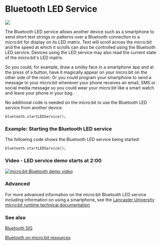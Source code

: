 # Bluetooth LED Service 

![](/static/bluetooth/Bluetooth_SIG.png)

The Bluetooth LED service allows another device such as a smartphone to send short text strings or patterns over a Bluetooth connection to a micro:bit for display on its LED matrix. Text will scroll across the micro:bit and the speed at which it scrolls can also be controlled using the Bluetooth LED service. Devices using the LED service may also read the current state of the micro:bit's LED matrix.

So you could, for example, draw a smiley face in a smartphone app and at the press of a button, have it magically appear on your micro:bit on the other side of the room. Or you could program your smartphone to send a message to your micro:bit whenever your phone receives an email, SMS or social media message so you could wear your micro:bit like a smart watch and leave your phone in your bag. 

No additional code is needed on the micro:bit to use the Bluetooth LED service from another device.

~~~~sig
bluetooth.startLEDService();
~~~~

### Example: Starting the Bluetooth LED service

The following code shows the Bluetooth LED service being started:

~~~~blocks
bluetooth.startLEDService();
~~~~

### Video - LED service demo starts at 2:00

[![micro:bit Bluetooth demo video](/static/bluetooth/microbit_led.png)](
    http://www.youtube.com/watch?v=aep_GVowKfs "Click to launch YouTube video"
    )

### Advanced
 
For more advanced information on the micro:bit Bluetooth LED service including information on using a smartphone, see the [Lancaster University micro:bit runtime technical documentation](http://lancaster-university.github.io/microbit-docs/ble/led-service/)

### See also

[Bluetooth SIG](https://www.bluetooth.com)

[Bluetooth on micro:bit resources](http://bluetooth-mdw.blogspot.co.uk/p/bbc-microbit.html)

